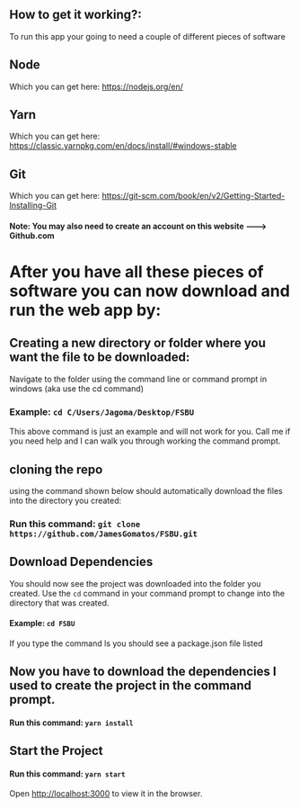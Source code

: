 ## How to get it working?:
To run this app your going to need a couple of different pieces of software

## Node 
Which you can get here: https://nodejs.org/en/

## Yarn 
Which you can get here: https://classic.yarnpkg.com/en/docs/install/#windows-stable

## Git
Which you can get here: https://git-scm.com/book/en/v2/Getting-Started-Installing-Git

#### Note: You may also need to create an account on this website ---> Github.com

# After you have all these pieces of software you can now download and run the web app by:

## Creating a new directory or folder where you want the file to be downloaded:
Navigate to the folder using the command line or command prompt in windows (aka use the cd command)
### Example: `cd C/Users/Jagoma/Desktop/FSBU`
This above command is just an example and will not work for you. Call me if you need help and I can 
walk you through working the command prompt.

## cloning the repo
using the command shown below should automatically download the files into the directory you created:
### Run this command: `git clone https://github.com/JamesGomatos/FSBU.git`

## Download Dependencies
You should now see the project was downloaded into the folder you created. 
Use the `cd` command in your command prompt to change into the directory that was created.

#### Example: `cd FSBU`
If you type the command ls you should see a package.json file listed

## Now you have to download the dependencies I used to create the project in the command prompt.
#### Run this command: `yarn install`

## Start the Project
#### Run this command: `yarn start`
Open [http://localhost:3000](http://localhost:3000) to view it in the browser.

